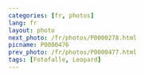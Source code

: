 ```yaml
---
categories: [fr, photos]
lang: fr
layout: photo
next_photo: /fr/photos/P0000278.html
picname: P0000476
prev_photo: /fr/photos/P0000477.html
tags: [Fotofalle, Leopard]
---
```


